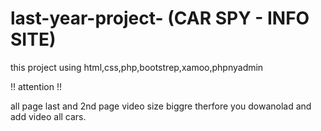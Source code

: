 # last-year-project- (CAR SPY - INFO SITE)
this project using html,css,php,bootstrep,xamoo,phpnyadmin

!! attention !!


all page last and 2nd page video size biggre therfore you dowanolad and add video all cars.
